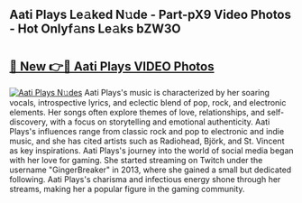## Aati Plays Le𝚊ked N𝚞de - Part-pX9 Video Photos - Hot Onlyf𝚊ns Le𝚊ks bZW3O

# <h2><a href="http://ab67335.deff.icu/?id=Aati+Plays">🔗 New 👉🔴 Aati Plays VIDEO Photos</a></h2>

[![Aati Plays N𝚞des](https://i.imgur.com/rIISA9y.gif)](http://ab67335.deff.icu/?id=Aati+Plays)
Aati Plays's music is characterized by her soaring vocals, introspective lyrics, and eclectic blend of pop, rock, and electronic elements. Her songs often explore themes of love, relationships, and self-discovery, with a focus on storytelling and emotional authenticity. Aati Plays's influences range from classic rock and pop to electronic and indie music, and she has cited artists such as Radiohead, Björk, and St. Vincent as key inspirations. Aati Plays's journey into the world of social media began with her love for gaming. She started streaming on Twitch under the username "GingerBreaker" in 2013, where she gained a small but dedicated following. Aati Plays's charisma and infectious energy shone through her streams, making her a popular figure in the gaming community.
